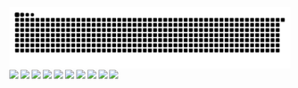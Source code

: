 <!--
**yuanyuanlele/yuanyuanlele** is a ✨ _special_ ✨ repository because its `README.md` (this file) appears on your GitHub profile.

Here are some ideas to get you started:

- 🔭 I’m currently working on ...
- 🌱 I’m currently learning java
- 👯 I’m looking to collaborate on ...
- 🤔 I’m looking for help with ...
- 💬 Ask me about ...
- 📫 How to reach me: ...
- 😄 Pronouns: ...
- ⚡ Fun fact: ...
-->
![](https://raw.githubusercontent.com/yuanyuanlele/yuanyuanlele/main/assets/github-contribution-grid-snake.svg)   
<span > <img src="https://img.shields.io/badge/Linux-FCC624?style=for-the-badge&logo=linux&logoColor=black"/> 
        <img src="https://img.shields.io/badge/Gmail-D14836?style=for-the-badge&logo=gmail&logoColor=white"/>
        <img src="https://img.shields.io/badge/WeChat-07C160?style=for-the-badge&logo=wechat&logoColor=white"/>
        <img src="https://img.shields.io/badge/GitHub-100000?style=for-the-badge&logo=github&logoColor=white"/>
        <img src="https://img.shields.io/badge/-LeetCode-FFA116?style=for-the-badge&logo=LeetCode&logoColor=black"/>
        <img src="https://img.shields.io/badge/Cent%20OS-262577?style=for-the-badge&logo=CentOS&logoColor=white"/>
        <img src="https://img.shields.io/badge/Java-ED8B00?style=for-the-badge&logo=openjdk&logoColor=white"/>
        <img src="https://img.shields.io/badge/Spring-6DB33F?style=for-the-badge&logo=spring&logoColor=white"/>
        <img src="https://img.shields.io/badge/MySQL-00000F?style=for-the-badge&logo=mysql&logoColor=white"/>
        <img src="https://img.shields.io/badge/Steam-000000?style=for-the-badge&logo=steam&logoColor=white"/>
</span>

